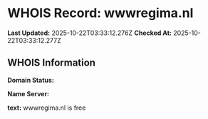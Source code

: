 # WHOIS Record: wwwregima.nl

**Last Updated:** 2025-10-22T03:33:12.276Z
**Checked At:** 2025-10-22T03:33:12.277Z

## WHOIS Information

**Domain Status:** 

**Name Server:** 

**text:** wwwregima.nl is free

